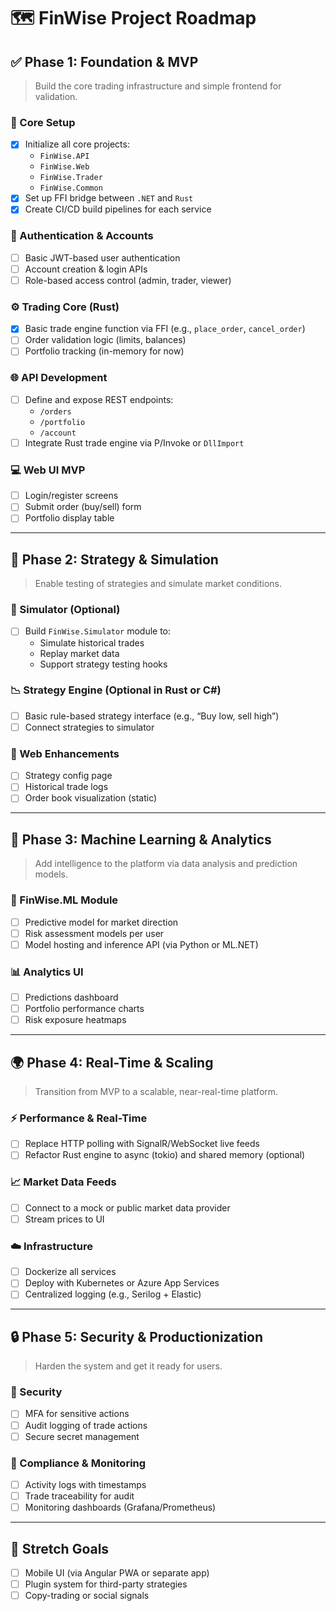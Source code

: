 # 🗺️ FinWise Project Roadmap

## ✅ Phase 1: Foundation & MVP

> Build the core trading infrastructure and simple frontend for validation.

### 🧱 Core Setup
- [x] Initialize all core projects:
  - `FinWise.API`
  - `FinWise.Web`
  - `FinWise.Trader`
  - `FinWise.Common`
- [x] Set up FFI bridge between `.NET` and `Rust`
- [x] Create CI/CD build pipelines for each service

### 🔐 Authentication & Accounts
- [ ] Basic JWT-based user authentication  
- [ ] Account creation & login APIs  
- [ ] Role-based access control (admin, trader, viewer)

### ⚙️ Trading Core (Rust)
- [x] Basic trade engine function via FFI (e.g., `place_order`, `cancel_order`)  
- [ ] Order validation logic (limits, balances)  
- [ ] Portfolio tracking (in-memory for now)

### 🌐 API Development
- [ ] Define and expose REST endpoints:
  - `/orders`
  - `/portfolio`
  - `/account`
- [ ] Integrate Rust trade engine via P/Invoke or `DllImport`

### 💻 Web UI MVP
- [ ] Login/register screens  
- [ ] Submit order (buy/sell) form  
- [ ] Portfolio display table  

---

## 🚀 Phase 2: Strategy & Simulation

> Enable testing of strategies and simulate market conditions.

### 🧪 Simulator (Optional)
- [ ] Build `FinWise.Simulator` module to:
  - Simulate historical trades
  - Replay market data
  - Support strategy testing hooks

### 📉 Strategy Engine (Optional in Rust or C#)
- [ ] Basic rule-based strategy interface (e.g., “Buy low, sell high”)  
- [ ] Connect strategies to simulator

### 🧰 Web Enhancements
- [ ] Strategy config page  
- [ ] Historical trade logs  
- [ ] Order book visualization (static)  

---

## 🤖 Phase 3: Machine Learning & Analytics

> Add intelligence to the platform via data analysis and prediction models.

### 🧠 FinWise.ML Module
- [ ] Predictive model for market direction  
- [ ] Risk assessment models per user  
- [ ] Model hosting and inference API (via Python or ML.NET)

### 📊 Analytics UI
- [ ] Predictions dashboard  
- [ ] Portfolio performance charts  
- [ ] Risk exposure heatmaps  

---

## 🌍 Phase 4: Real-Time & Scaling

> Transition from MVP to a scalable, near-real-time platform.

### ⚡ Performance & Real-Time
- [ ] Replace HTTP polling with SignalR/WebSocket live feeds  
- [ ] Refactor Rust engine to async (tokio) and shared memory (optional)

### 📈 Market Data Feeds
- [ ] Connect to a mock or public market data provider  
- [ ] Stream prices to UI  

### ☁️ Infrastructure
- [ ] Dockerize all services  
- [ ] Deploy with Kubernetes or Azure App Services  
- [ ] Centralized logging (e.g., Serilog + Elastic)  

---

## 🔒 Phase 5: Security & Productionization

> Harden the system and get it ready for users.

### 🔐 Security
- [ ] MFA for sensitive actions  
- [ ] Audit logging of trade actions  
- [ ] Secure secret management  

### 📜 Compliance & Monitoring
- [ ] Activity logs with timestamps  
- [ ] Trade traceability for audit  
- [ ] Monitoring dashboards (Grafana/Prometheus)  

---

## 🏁 Stretch Goals

- [ ] Mobile UI (via Angular PWA or separate app)  
- [ ] Plugin system for third-party strategies  
- [ ] Copy-trading or social signals  

